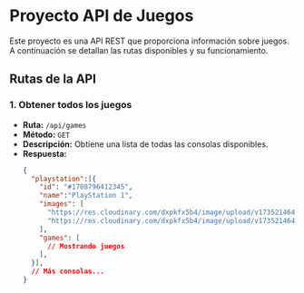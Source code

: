 # Proyecto API de Juegos

Este proyecto es una API REST que proporciona información sobre juegos. A continuación se detallan las rutas disponibles y su funcionamiento.

## Rutas de la API

### 1. Obtener todos los juegos

- **Ruta:** `/api/games`
- **Método:** `GET`
- **Descripción:** Obtiene una lista de todas las consolas disponibles.
- **Respuesta:**
  ```json
  {
    "playstation":[{
      "id": "#1708796412345",
      "name":"PlayStation 1",
      "images": [
        "https://res.cloudinary.com/dxpkfx5b4/image/upload/v1735214645/ps1-md.webp",
        "https://res.cloudinary.com/dxpkfx5b4/image/upload/v1735214645/ps1-lg.webp"
      ],
      "games": [
        // Mostrando juegos
      ],
    }],
    // Más consolas...
  }
